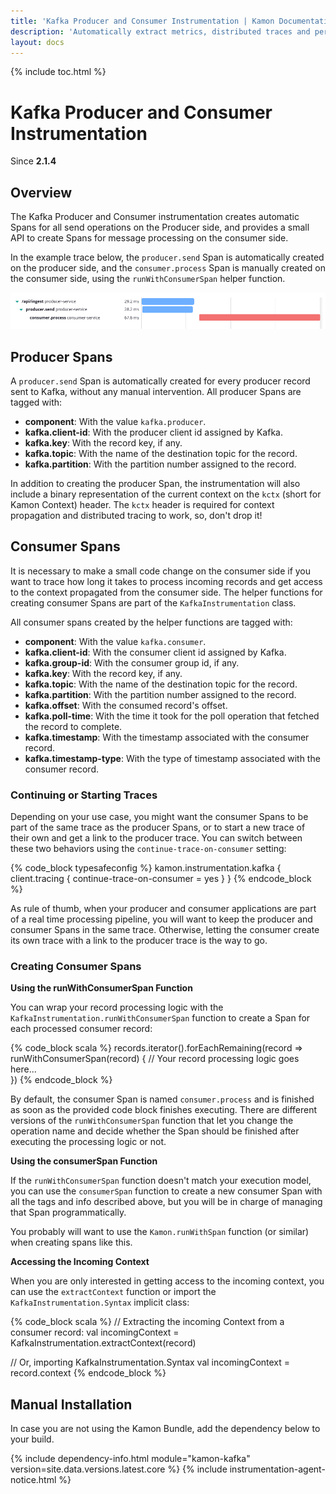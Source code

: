 ```yaml
---
title: 'Kafka Producer and Consumer Instrumentation | Kamon Documentation'
description: 'Automatically extract metrics, distributed traces and perform context propagation on Akka applications'
layout: docs
---
```


{% include toc.html %}

Kafka Producer and Consumer Instrumentation 
===========================================
Since __2.1.4__

Overview
--------

The Kafka Producer and Consumer instrumentation creates automatic Spans for all send operations on the Producer 
side, and provides a small API to create Spans for message processing on the consumer side.

In the example trace below, the `producer.send` Span is automatically created on the producer side, and the 
`consumer.process` Span is manually created on the consumer side, using the `runWithConsumerSpan` helper function.

<img class="img-fluid rounded" src="/assets/img/kafka-producer-consumer-spans.png">


Producer Spans
--------------

A `producer.send` Span is automatically created for every producer record sent to Kafka, without any manual 
intervention. All producer Spans are tagged with:
  * __component__: With the value `kafka.producer`.
  * __kafka.client-id__: With the producer client id assigned by Kafka.
  * __kafka.key__: With the record key, if any.
  * __kafka.topic__: With the name of the destination topic for the record.
  * __kafka.partition__: With the partition number assigned to the record.

In addition to creating the producer Span, the instrumentation will also include a binary representation of the current
context on the `kctx` (short for Kamon Context) header. The `kctx` header is required for context propagation and
distributed tracing to work, so, don't drop it!


Consumer Spans
--------------

It is necessary to make a small code change on the consumer side if you want to trace how long it takes to process
incoming records and get access to the context propagated from the consumer side. The helper functions for creating
consumer Spans are part of the `KafkaInstrumentation` class. 

All consumer spans created by the helper functions are tagged with:
  * __component__: With the value `kafka.consumer`.
  * __kafka.client-id__: With the consumer client id assigned by Kafka.
  * __kafka.group-id__: With the consumer group id, if any.
  * __kafka.key__: With the record key, if any.
  * __kafka.topic__: With the name of the destination topic for the record.
  * __kafka.partition__: With the partition number assigned to the record.
  * __kafka.offset__: With the consumed record's offset.
  * __kafka.poll-time__: With the time it took for the poll operation that fetched the record to complete.
  * __kafka.timestamp__: With the timestamp associated with the consumer record.
  * __kafka.timestamp-type__: With the type of timestamp associated with the consumer record.


### Continuing or Starting Traces

Depending on your use case, you might want the consumer Spans to be part of the same trace as the producer Spans, or to
start a new trace of their own and get a link to the producer trace. You can switch between these two behaviors using
the `continue-trace-on-consumer` setting:


{% code_block typesafeconfig %}
kamon.instrumentation.kafka {
  client.tracing {
    continue-trace-on-consumer = yes
  }
}
{% endcode_block %}

As rule of thumb, when your producer and consumer applications are part of a real time processing pipeline, you will 
want to keep the producer and consumer Spans in the same trace. Otherwise, letting the consumer create its own trace 
with a link to the producer trace is the way to go.


### Creating Consumer Spans

__Using the runWithConsumerSpan Function__

You can wrap your record processing logic with the `KafkaInstrumentation.runWithConsumerSpan` function to create a Span
for each processed consumer record:

{% code_block scala %}
records.iterator().forEachRemaining(record => runWithConsumerSpan(record) {
  // Your record processing logic goes here...  
})
{% endcode_block %}

By default, the consumer Span is named `consumer.process` and is finished as soon as the provided code block finishes
executing. There are different versions of the `runWithConsumerSpan` function that let you change the operation name and
decide whether the Span should be finished after executing the processing logic or not.


__Using the consumerSpan Function__

If the `runWithConsumerSpan` function doesn't match your execution model, you can use the `consumerSpan` function to 
create a new consumer Span with all the tags and info described above, but you will be in charge of managing that Span
programmatically. 

You probably will want to use the `Kamon.runWithSpan` function (or similar) when creating spans like this.


__Accessing the Incoming Context__

When you are only interested in getting access to the incoming context, you can use the `extractContext` function or
import the `KafkaInstrumentation.Syntax` implicit class:


{% code_block scala %}
// Extracting the incoming Context from a consumer record:
val incomingContext = KafkaInstrumentation.extractContext(record)

// Or, importing KafkaInstrumentation.Syntax
val incomingContext = record.context
{% endcode_block %}


Manual Installation
-------------------

In case you are not using the Kamon Bundle, add the dependency below to your build.

{% include dependency-info.html module="kamon-kafka" version=site.data.versions.latest.core %}
{% include instrumentation-agent-notice.html %}
